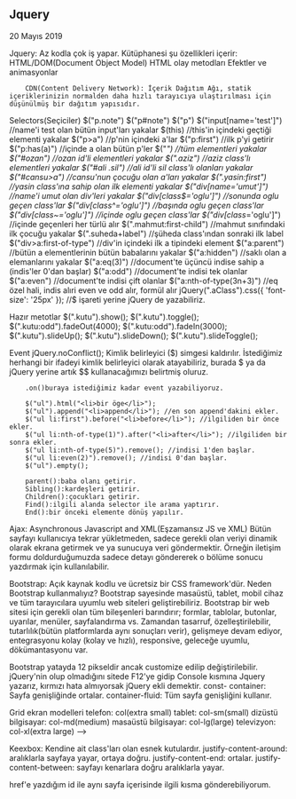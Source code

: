 ## Jquery

20 Mayıs 2019

Jquery: Az kodla çok iş yapar. Kütüphanesi şu özellikleri içerir:
HTML/DOM(Document Object Model)
HTML olay metodları
Efektler ve animasyonlar

        CDN(Content Delivery Network): İçerik Dağıtım Ağı, statik içeriklerinizin normalden daha hızlı tarayıcıya ulaştırılması için düşünülmüş bir dağıtım yapısıdır.

Selectors(Seçiciler)
$("p.note")
        $("p#note")
        $("p")
        $("input[name='test']") //name'i test olan bütün input'ları yakalar
        $(this) //this'in içindeki geçtiği elementi yakalar
        $("p>a") //p'nin içindeki a'lar
        $("p:first") //ilk p'yi getirir
        $("p:has(a)") //içinde a olan bütün p'ler
        $("*") //tüm elementleri yakalar
        $("#ozan") //ozan id'li elementleri yakalar
        $(".aziz") //aziz class'lı elementleri yakalar
        $("#ali .sil") //ali id'li sil class'lı olanları yakalar
        $("#cansu>a") //cansu'nun çocuğu olan a'ları yakalar
        $(".yasin:first") //yasin class'ına sahip olan ilk elementi yakalar
        $("div[name='umut']") //name'i umut olan div'leri yakalar
        $("div[class$='oglu']") //sonunda oglu geçen class'lar
$("div[class^='oglu']") //başında oglu geçen class'lar
        $("div[class~='oglu']") //içinde oglu geçen class'lar
        $("div[class*='oglu']") //içinde geçenleri her türlü alır
        $(".mahmut:first-child") //mahmut sınıfındaki ilk çocuğu yakalar
        $(".suheda+label") //şüheda class'ından sonraki ilk label
        $("div>a:first-of-type") //div'in içindeki ilk a tipindeki element
        $("a:parent") //bütün a elementlerinin bütün babalarını yakalar
        $("a:hidden") //saklı olan a elemanlarını yakalar
        $("a:eq(3)") //document'te üçüncü indise sahip a (indis'ler 0'dan başlar)
        $("a:odd") //document'te indisi tek olanlar
        $("a:even") //document'te indisi çift olanlar
        $("a:nth-of-type(3n+3)") //eq özel hali, indis alıri even ve odd alır, formül alır
	jQuery(".aClass").css({ 'font-size': '25px' }); //$ işareti yerine jQuery de yazabiliriz.

Hazır metotlar
$(".kutu").show();
$(".kutu").toggle();
$(".kutu:odd").fadeOut(4000);
$(".kutu:odd").fadeIn(3000);
$(".kutu").slideUp();
$(".kutu").slideDown();
$(".kutu").slideToggle();

Event
jQuery.noConflict();
Kimlik belirleyici ($) simgesi kaldırılır. İstediğimiz herhangi bir ifadeyi kimlik belirleyici olarak atayabiliriz, burada $ ya da jQuery yerine artık $$ kullanacağımızı belirtmiş oluruz.

        .on()buraya istediğimiz kadar event yazabiliyoruz.

        $("ul").html("<li>bir öge</li>");
        $("ul").append("<li>append</li>"); //en son append'dakini ekler.
        $("ul li:first").before("<li>before</li>"); //ilgiliden bir önce ekler.
        $("ul li:nth-of-type(1)").after("<li>after</li>"); //ilgiliden bir sonra ekler.
        $("ul li:nth-of-type(5)").remove(); //indisi 1'den başlar.
        $("ul li:even(2)").remove(); //indisi 0'dan başlar.
        $("ul").empty();

        parent():baba olanı getirir.
        Sibling():kardeşleri getirir.
        Children():çocukları getirir.
        Find():ilgili alanda selector ile arama yaptırır.
        End():bir önceki elemente dönüş yapılır.

Ajax: Asynchronous Javascript and XML(Eşzamansız JS ve XML) Bütün sayfayı kullanıcıya tekrar yükletmeden, sadece gerekli olan veriyi dinamik olarak ekrana getirmek ve ya sunucuya veri göndermektir. Örneğin iletişim formu doldurduğumuzda sadece detayı göndererek o bölüme sonucu yazdırmak için kullanılabilir.

Bootstrap: Açık kaynak kodlu ve ücretsiz bir CSS framework'dür.
Neden Bootstrap kullanmalıyız?
Bootstrap sayesinde masaüstü, tablet, mobil cihaz ve tüm tarayıcılara uyumlu web siteleri geliştirebiliriz.
Bootstrap bir web sitesi için gerekli olan tüm bileşenleri barındırır; formlar, tablolar, butonlar, uyarılar, menüler, sayfalandırma vs.
Zamandan tasarruf, özelleştirilebilir, tutarlılık(bütün platformlarda aynı sonuçları verir), gelişmeye devam ediyor, entegrasyonu kolay (kolay ve hızlı), responsive, geleceğe uyumlu, dökümantasyonu var.

Bootstrap yatayda 12 pikseldir ancak customize edilip değiştirilebilir.
jQuery'nin olup olmadığını sitede F12'ye gidip Console kısmına Jquery yazarız, kırmızı hata almıyorsak jQuery ekli demektir.
const- container: Sayfa genişliğinde ortalar.
container-fluid: Tüm sayfa genişliğini kullanır.

Grid ekran modelleri
telefon: col(extra small)
tablet: col-sm(small)
dizüstü bilgisayar: col-md(medium)
masaüstü bilgisayar: col-lg(large)
televizyon: col-xl(extra large) -->

Keexbox: Kendine ait class'ları olan esnek kutulardır.
justify-content-around: aralıklarla sayfaya yayar, ortaya doğru.
justify-content-end: ortalar.
justify-content-between: sayfayı kenarlara doğru aralıklarla yayar.

href'e yazdığım id ile aynı sayfa içerisinde ilgili kısma gönderebiliyorum.
